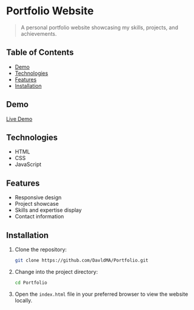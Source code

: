 # Portfolio Website

> A personal portfolio website showcasing my skills, projects, and achievements.

## Table of Contents

- [Demo](#demo)
- [Technologies](#technologies)
- [Features](#features)
- [Installation](#installation)

## Demo

[Live Demo](nothing)

## Technologies

- HTML
- CSS
- JavaScript

## Features

- Responsive design
- Project showcase
- Skills and expertise display
- Contact information

## Installation

1. Clone the repository:

   ```bash
   git clone https://github.com/DavldMA/Portfolio.git
   ```

2. Change into the project directory:

   ```bash
   cd Portfolio
   ```

3. Open the `index.html` file in your preferred browser to view the website locally.